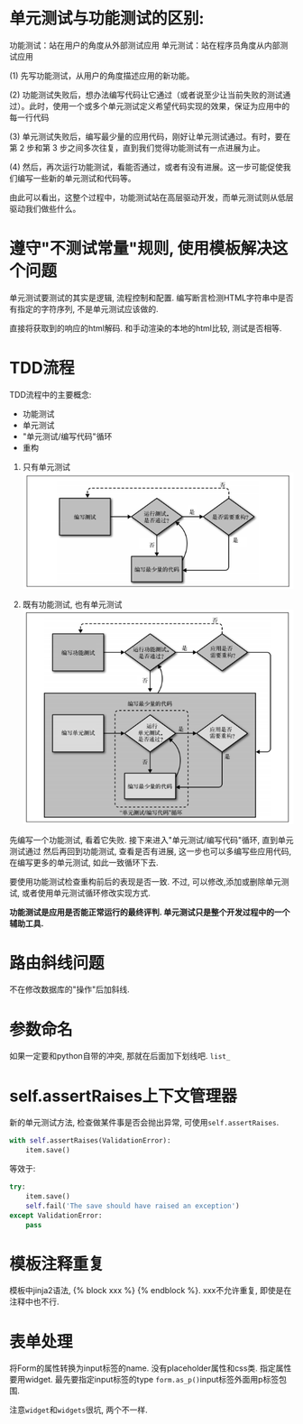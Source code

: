 # 单元测试与功能测试的区别:
功能测试：站在用户的角度从外部测试应用
单元测试：站在程序员角度从内部测试应用

(1) 先写功能测试，从用户的角度描述应用的新功能。

(2) 功能测试失败后，想办法编写代码让它通过（或者说至少让当前失败的测试通过）。此时，使用一个或多个单元测试定义希望代码实现的效果，保证为应用中的每一行代码

(3) 单元测试失败后，编写最少量的应用代码，刚好让单元测试通过。有时，要在第 2 步和第 3 步之间多次往复，直到我们觉得功能测试有一点进展为止。

(4) 然后，再次运行功能测试，看能否通过，或者有没有进展。这一步可能促使我们编写一些新的单元测试和代码等。

由此可以看出，这整个过程中，功能测试站在高层驱动开发，而单元测试则从低层驱动我们做些什么。


# 遵守"不测试常量"规则, 使用模板解决这个问题
单元测试要测试的其实是逻辑, 流程控制和配置. 编写断言检测HTML字符串中是否有指定的字符序列, 不是单元测试应该做的.

直接将获取到的响应的html解码. 和手动渲染的本地的html比较, 测试是否相等.

# TDD流程
TDD流程中的主要概念:
- 功能测试
- 单元测试
- "单元测试/编写代码"循环
- 重构

1. 只有单元测试
![](assets/markdown-img-paste-2019080713073299.png)

2. 既有功能测试, 也有单元测试
![](assets/markdown-img-paste-20190807130849167.png)

先编写一个功能测试, 看着它失败.
接下来进入"单元测试/编写代码"循环, 直到单元测试通过
然后再回到功能测试, 查看是否有进展, 这一步也可以多编写些应用代码, 在编写更多的单元测试, 如此一致循环下去.


要使用功能测试检查重构前后的表现是否一致. 不过, 可以修改,添加或删除单元测试, 或者使用单元测试循环修改实现方式.

**功能测试是应用是否能正常运行的最终评判. 单元测试只是整个开发过程中的一个辅助工具.**



# 路由斜线问题
不在修改数据库的"操作"后加斜线.


# 参数命名
如果一定要和python自带的冲突, 那就在后面加下划线吧. `list_`



# self.assertRaises上下文管理器
新的单元测试方法, 检查做某件事是否会抛出异常, 可使用`self.assertRaises`.
```python
with self.assertRaises(ValidationError):
    item.save()
```
等效于:
```python
try:
    item.save()
    self.fail('The save should have raised an exception')
except ValidationError:
    pass
```


# 模板注释重复
模板中jinja2语法, {% block xxx %} {% endblock %}. xxx不允许重复, 即使是在注释中也不行.



# 表单处理
将Form的属性转换为input标签的name. 没有placeholder属性和css类.
指定属性要用widget. 最先要指定input标签的type
`form.as_p()`input标签外面用p标签包围.

注意`widget`和`widgets`很坑, 两个不一样.
